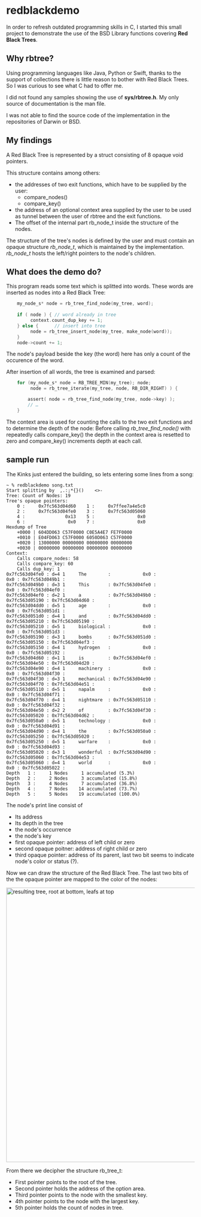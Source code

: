 # redblackdemo
In order to refresh outdated programming skills in C, I started this small project to demonstrate the use of the BSD Library functions covering __Red Black Trees__.

## Why rbtree?
Using programming languages like Java, Python or Swift, thanks to the support of collections there is little reason to bother with Red Black Trees. So I was curious to see what C had to offer me.

I did not found any samples showing the use of __sys/rbtree.h__. My only source of documentation is the man file. 

I was not able to find the source code of the implementation in the repositories of Darwin or BSD.

## My findings
A Red Black Tree is represented by a struct consisting of 8 opaque void pointers.

This structure contains among others:

  - the addresses of two exit functions, which have to be supplied by the user:
    - compare_nodes()
    - compare_key()
  - the address of an optional context area supplied by the user to be used as tunnel between the user of rbtree and the exit functions.
  - The offset of the internal part rb_node_t inside the structure of the nodes.
 
 The structure of the tree's nodes is defined by the user and must contain an opaque structure *rb_node_t*, which is maintained by the implementation. *rb_node_t* hosts the left/right pointers to the node's children.
 
## What does the demo do?

This program reads some text which is splitted into words.
These words are inserted as nodes into a Red Black Tree:
```c
    my_node_s* node = rb_tree_find_node(my_tree, word);
            
    if ( node ) { // word already in tree
         context.count_dup_key += 1;
    } else {      // insert into tree
         node = rb_tree_insert_node(my_tree, make_node(word));
    }
    node->count += 1;

```

The node's payload beside the key (the word) here has only a count of the occurence of the word.

After insertion of all words, the tree is examined and parsed:

```c
    for (my_node_s* node = RB_TREE_MIN(my_tree); node;
         node = rb_tree_iterate(my_tree, node, RB_DIR_RIGHT) ) {

        assert( node = rb_tree_find_node(my_tree, node->key) );
        // …
    }

```

The context area is used for counting the calls to the two exit functions and to determine the depth of the node: Before calling *rb_tree_find_node()* with repeatedly calls compare_key() the depth in the context area is resetted to zero and compare_key() increments depth at each call.

## sample run
The Kinks just entered the building, so lets entering some lines from a song:
```
~ % redblackdemo song.txt 
Start splitting by  ,.:;*{}()    <>-
Tree: Count of Nodes: 19
Tree's opaque pointers:
    0 :     0x7fc563d04d60    1 :     0x7ffee7a4e5c0
    2 :     0x7fc563d04fe0    3 :     0x7fc563d05060
    4 :               0x13    5 :                0x0
    6 :                0x0    7 :                0x0
Hexdump of Tree
    +0000 | 604DD063 C57F0000 C0E5A4E7 FE7F0000
    +0010 | E04FD063 C57F0000 6050D063 C57F0000
    +0020 | 13000000 00000000 00000000 00000000
    +0030 | 00000000 00000000 00000000 00000000
Context:
    Calls compare_nodes: 58
    Calls compare_key: 60
    Calls dup_key: 1
0x7fc563d04fe0 : d=4 1     The        :            0x0 :            0x0 : 0x7fc563d049b1 :
0x7fc563d049b0 : d=3 1     This       : 0x7fc563d04fe0 :            0x0 : 0x7fc563d04ef0 :
0x7fc563d04ef0 : d=2 1     a          : 0x7fc563d049b0 : 0x7fc563d05190 : 0x7fc563d04d60 :
0x7fc563d04dd0 : d=5 1     age        :            0x0 :            0x0 : 0x7fc563d051d1 :
0x7fc563d051d0 : d=4 1     and        : 0x7fc563d04dd0 : 0x7fc563d05210 : 0x7fc563d05190 :
0x7fc563d05210 : d=5 1     biological :            0x0 :            0x0 : 0x7fc563d051d3 :
0x7fc563d05190 : d=3 1     bombs      : 0x7fc563d051d0 : 0x7fc563d05150 : 0x7fc563d04ef3 :
0x7fc563d05150 : d=4 1     hydrogen   :            0x0 :            0x0 : 0x7fc563d05192 :
0x7fc563d04d60 : d=1 1     is         : 0x7fc563d04ef0 : 0x7fc563d04e50 : 0x7fc563d04d20 :
0x7fc563d04e90 : d=4 1     machinery  :            0x0 :            0x0 : 0x7fc563d04f30 :
0x7fc563d04f30 : d=3 1     mechanical : 0x7fc563d04e90 : 0x7fc563d04f70 : 0x7fc563d04e51 :
0x7fc563d05110 : d=5 1     napalm     :            0x0 :            0x0 : 0x7fc563d04f71 :
0x7fc563d04f70 : d=4 1     nightmare  : 0x7fc563d05110 :            0x0 : 0x7fc563d04f32 :
0x7fc563d04e50 : d=2 2     of         : 0x7fc563d04f30 : 0x7fc563d05020 : 0x7fc563d04d62 :
0x7fc563d050a0 : d=5 1     technology :            0x0 :            0x0 : 0x7fc563d04d91 :
0x7fc563d04d90 : d=4 1     the        : 0x7fc563d050a0 : 0x7fc563d05250 : 0x7fc563d05020 :
0x7fc563d05250 : d=5 1     warfare    :            0x0 :            0x0 : 0x7fc563d04d93 :
0x7fc563d05020 : d=3 1     wonderful  : 0x7fc563d04d90 : 0x7fc563d05060 : 0x7fc563d04e53 :
0x7fc563d05060 : d=4 1     world      :            0x0 :            0x0 : 0x7fc563d05022 :
Depth   1 :     1 Nodes     1 accumulated (5.3%)
Depth   2 :     2 Nodes     3 accumulated (15.8%)
Depth   3 :     4 Nodes     7 accumulated (36.8%)
Depth   4 :     7 Nodes    14 accumulated (73.7%)
Depth   5 :     5 Nodes    19 accumulated (100.0%)

```
The node's print line consist of

  - Its address
  - Its depth in the tree
  - the node's occurrence
  - the node's key
  - first opaque pointer: address of left child or zero
  - second opaque poitner: address of right child or zero
  - third opaque pointer: address of its parent, last two bit seems to indicate node's color or status (?).
  
Now we can draw the structure of the Red Black Tree. The last two bits of the the opaque pointer are mapped to the color of the nodes:

<img width="734" alt="resulting tree, root at bottom, leafs at top" src="https://user-images.githubusercontent.com/55148527/118361308-202f8980-b58b-11eb-921e-f9e70fedf837.png">

From there we decipher the structure rb_tree_t:

  - First pointer points to the root of the tree.
  - Second pointer holds the address of the option area.
  - Third pointer points to the node with the smallest key.
  - 4th pointer points to the node with the largest key.
  - 5th pointer holds the count of nodes in tree.
  
  

